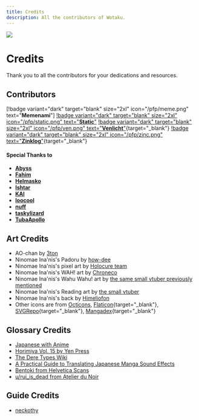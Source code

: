```yaml
---
title: Credits
description: All the contributors of Wotaku.
---
```


![](https://cdn.apollo.moe/img/credits.png)

# Credits
Thank you to all the contributors for your dedications and resources.


## Contributors

[!badge variant="dark" target="blank" size="2xl" icon="/pfp/meme.png" text="**Memenami**"] [!badge variant="dark" target="blank" size="2xl" icon="/pfp/static.png" text="**Static**"](https://github.com/whitenoisy) [!badge variant="dark" target="blank" size="2xl" icon="/pfp/ven.png" text="**Venlicht**"](https://github.com/RenaraScope){target="_blank"} [!badge variant="dark" target="blank" size="2xl" icon="/pfp/zinc.png" text="**Zinklog**"](https://github.com/zinklog2){target="_blank"}

#### Special Thanks to

- [**Abyss**](https://github.com/knightmob)
- [**Fahim**](https://github.com/farahnur42)
- [**Helmasko**](https://github.com/Helmasko)
- [**Ishtar**](https://ishtar.wtf/)
- [**KAI**](https://github.com/Kai-FMHY)
- [**loocool**](https://github.com/loocool2)
- [**nuff**](https://github.com/gengotech)
- [**taskylizard**](https://github.com/taskylizard)
- [**TubaApollo**](https://github.com/TubaApollo)


## Art Credits
- AO-chan by [3ton](https://www.pixiv.net/en/artworks/110412826)
- Ninomae Ina'nis's Padoru by [how-dee](https://www.reddit.com/r/Padoru/comments/iu6jvx/ninomae_inanis_hololive/)
- Ninomae Ina'nis's pixel art by [Holocure team](https://holocure.fandom.com/wiki/Ninomae_Ina%27nis)
- Ninomae Ina'nis's WAH! art by [Chroneco](https://www.chroneco.moe/)
- Ninomae Ina'nis's Wahu Wahu! art by [the same small vtuber previously mentioned](https://twitter.com/ninomaeinanis/status/1652829909218373632)
- Ninomae Ina'nis's Reading art by [the small vtuber](https://twitter.com/ninomaeinanis/status/1340047328963510273)
- Ninomae Ina'nis's back by [Himeliofon](https://twitter.com/hmlf_/status/1581015485524545536)
- Other icons are from [Octicons](https://primer.github.io/octicons/), [Flaticon](https://www.flaticon.com/){target="_blank"}, [SVGRepo](https://www.svgrepo.com/){target="_blank"}, [Mangadex](https://mangadex.org/){target="_blank"}


## Glossary Credits
- [Japanese with Anime](https://www.japanesewithanime.com/)
- [Horimiya Vol. 15 by Yen Press](https://yenpress.com/titles/9781975324735-horimiya-vol-15)
- [The Dere Types Wiki](https://the-dere-types.fandom.com/wiki/The_Dere_Types_Wiki)
- [A Practical Guide to Translating Japanese Manga Sound Effects](https://nomansguy.wordpress.com/2023/02/04/translating-manga-sfx-guide-part-1/)
- [Bentoki from Helvetica Scans](https://discord.com/users/91862190709014528)
- [u/rui_is_dead from Atelier du Noir](https://www.reddit.com/r/manga/comments/tc90d8/guys_can_you_explain_the_process_of/)

## Guide Credits
- [neckothy](https://gist.github.com/neckothy/6654f928fef87529646df3799f5e555a)
